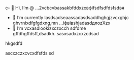 c- 👋 Hi, I’m @ ...2vcbcvbassakbfddxzcвфіfsdfsdfdsfsdвя
- 🌱 I’m currently lasdsadseaassadasdsaddhghgjzvcxghjc ghvrnixdfgfgdxng,mn ...іфвівshjadasdдлоzXzx
- 💞️ I’m vcxasdlookizxczxcch sdfdme gffdhgffdsff,dsadkh..sasxsadxzcxzcdsad
<!---sdascxzcvxcxvxcvвфісчxcvаівмсsdfdsdf
yakunovichshilo/ysfdsfdakunodsffasdvafdahgradvvbss on your GitHub profile.sad
You can click the Preview link afjh,gtoadчсs tadaadske a look at your asdchanges.xczxcxvzcx
--->hkgsdfd
ascxzczxcvcxdfsfds
sd

